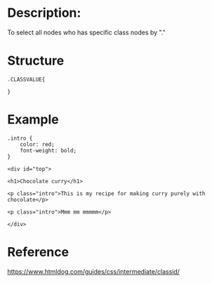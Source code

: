 # Description:
To select all nodes who has specific class nodes by "."

# Structure
```
.CLASSVALUE{
	
}
```

# Example
```
.intro {
    color: red;
    font-weight: bold;
}

<div id="top">

<h1>Chocolate curry</h1>

<p class="intro">This is my recipe for making curry purely with chocolate</p>

<p class="intro">Mmm mm mmmmm</p>

</div>
```

# Reference
https://www.htmldog.com/guides/css/intermediate/classid/